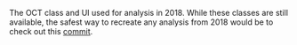 The OCT class and UI used for analysis in 2018. While these classes are still available, the safest way to recreate any analysis from 2018 would be to check out this [commit][commit].

[commit]: <https://github.com/sarastokes/OCT-tools/tree/2f7fd9e5030020bde27ae9d1f2e73d250a3dad43>